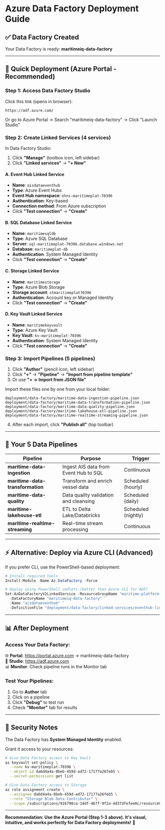 # Azure Data Factory Deployment Guide

## ✅ Data Factory Created
Your Data Factory is ready: **maritimeiq-data-factory**

---

## 🚀 Quick Deployment (Azure Portal - Recommended)

### Step 1: Access Data Factory Studio
Click this link (opens in browser):
```
https://adf.azure.com/
```

Or go to Azure Portal → Search "maritimeiq-data-factory" → Click "Launch Studio"

### Step 2: Create Linked Services (4 services)

In Data Factory Studio:
1. Click **"Manage"** (toolbox icon, left sidebar)
2. Click **"Linked services"** → **"+ New"**

#### A. Event Hub Linked Service
- **Name**: `aisdataeventhub`
- **Type**: Azure Event Hubs
- **Event Hub namespace**: `ehns-maritimeplat-70396`
- **Authentication**: Key-based
- **Connection method**: From Azure subscription
- Click **"Test connection"** → **"Create"**

#### B. SQL Database Linked Service  
- **Name**: `maritimesqldb`
- **Type**: Azure SQL Database
- **Server**: `sql-maritimeplat-70396.database.windows.net`
- **Database**: `maritimeplat-db`
- **Authentication**: System Managed Identity
- Click **"Test connection"** → **"Create"**

#### C. Storage Linked Service
- **Name**: `maritimestorage`
- **Type**: Azure Blob Storage
- **Storage account**: `stmaritimeplat70396`
- **Authentication**: Account key or Managed Identity
- Click **"Test connection"** → **"Create"**

#### D. Key Vault Linked Service
- **Name**: `maritimekeyvault`  
- **Type**: Azure Key Vault
- **Key Vault**: `kv-maritimeplat-70396`
- **Authentication**: System Managed Identity
- Click **"Test connection"** → **"Create"**

### Step 3: Import Pipelines (5 pipelines)

1. Click **"Author"** (pencil icon, left sidebar)
2. Click **"+"** → **"Pipeline"** → **"Import from pipeline template"**
3. Or use **"+ → Import from JSON file"**

Import these files one by one from your local folder:
```
deployment/data-factory/maritime-data-ingestion-pipeline.json
deployment/data-factory/maritime-data-transformation-pipeline.json
deployment/data-factory/maritime-data-quality-pipeline.json
deployment/data-factory/maritime-lakehouse-etl-pipeline.json
deployment/data-factory/maritime-realtime-streaming-pipeline.json
```

4. After each import, click **"Publish all"** (top toolbar)

---

## 🎯 Your 5 Data Pipelines

| Pipeline | Purpose | Trigger |
|----------|---------|---------|
| **maritime-data-ingestion** | Ingest AIS data from Event Hub to SQL | Continuous |
| **maritime-data-transformation** | Transform and enrich vessel data | Scheduled (hourly) |
| **maritime-data-quality** | Data quality validation and cleansing | Scheduled (daily) |
| **maritime-lakehouse-etl** | ETL to Delta Lake/Databricks | Scheduled (nightly) |
| **maritime-realtime-streaming** | Real-time stream processing | Continuous |

---

## ⚡ Alternative: Deploy via Azure CLI (Advanced)

If you prefer CLI, use the PowerShell-based deployment:

```powershell
# Install required tools
Install-Module -Name Az.DataFactory -Force

# Deploy using PowerShell cmdlets (better than Azure CLI for ADF)
Set-AzDataFactoryV2LinkedService -ResourceGroupName "maritime-platform-rg" `
  -DataFactoryName "maritimeiq-data-factory" `
  -Name "aisdataeventhub" `
  -DefinitionFile "deployment/data-factory/linked-services/eventhub-linked-service.json"
```

---

## 📊 After Deployment

### Access Your Data Factory:
🌐 **Portal**: https://portal.azure.com → maritimeiq-data-factory  
🎨 **Studio**: https://adf.azure.com  
📊 **Monitor**: Check pipeline runs in the Monitor tab

### Test Your Pipelines:
1. Go to **Author** tab
2. Click on a pipeline  
3. Click **"Debug"** to test run
4. Check **"Monitor"** tab for results

---

## 🔐 Security Notes

The Data Factory has **System Managed Identity** enabled.

Grant it access to your resources:
```bash
# Give Data Factory access to Key Vault
az keyvault set-policy \
  --name kv-maritimeplat-70396 \
  --object-id da6d4a4a-8beb-459d-ad72-17177a26feb5 \
  --secret-permissions get list

# Give Data Factory access to Storage  
az role assignment create \
  --assignee da6d4a4a-8beb-459d-ad72-17177a26feb5 \
  --role "Storage Blob Data Contributor" \
  --scope /subscriptions/916798ca-14df-467f-9f2a-4d37dfefee0c/resourceGroups/maritime-platform-rg/providers/Microsoft.Storage/storageAccounts/stmaritimeplat70396
```

---

**Recommendation: Use the Azure Portal (Step 1-3 above). It's visual, intuitive, and works perfectly for Data Factory deployments!** 🎯
